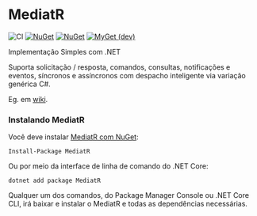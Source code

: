 MediatR
=======

![CI](https://github.com/jbogard/MediatR/workflows/CI/badge.svg)
[![NuGet](https://img.shields.io/nuget/dt/mediatr.svg)](https://www.nuget.org/packages/mediatr) 
[![NuGet](https://img.shields.io/nuget/vpre/mediatr.svg)](https://www.nuget.org/packages/mediatr)
[![MyGet (dev)](https://img.shields.io/myget/mediatr-ci/v/MediatR.svg)](https://myget.org/gallery/mediatr-ci)

Implementação Simples com .NET


Suporta solicitação / resposta, comandos, consultas, notificações e eventos, síncronos e assíncronos com despacho inteligente via variação genérica C#.

Eg. em [wiki](https://github.com/jbogard/MediatR/wiki).

### Instalando MediatR

Você deve instalar [MediatR com NuGet](https://www.nuget.org/packages/MediatR):

    Install-Package MediatR
    
Ou por meio da interface de linha de comando do .NET Core:

    dotnet add package MediatR

Qualquer um dos comandos, do Package Manager Console ou .NET Core CLI, irá baixar e instalar o MediatR e todas as dependências necessárias.
